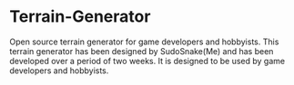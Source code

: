 # Terrain-Generator
Open source terrain generator for game developers and hobbyists.
This terrain generator has been designed by SudoSnake(Me) and has been developed over a period of two weeks.
It is designed to be used by game developers and hobbyists.
